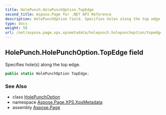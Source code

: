 ```yaml
---
title: HolePunch.HolePunchOption.TopEdge
second_title: Aspose.Page for .NET API Reference
description: HolePunchOption field. Specifies holes along the top edge
type: docs
weight: 50
url: /net/aspose.page.xps.xpsmetadata/holepunch.holepunchoption/topedge/
---
```

## HolePunch.HolePunchOption.TopEdge field

Specifies hole(s) along the top edge.

```csharp
public static HolePunchOption TopEdge;
```

### See Also

* class [HolePunchOption](../)
* namespace [Aspose.Page.XPS.XpsMetadata](../../holepunch.holepunchoption/)
* assembly [Aspose.Page](../../../)


